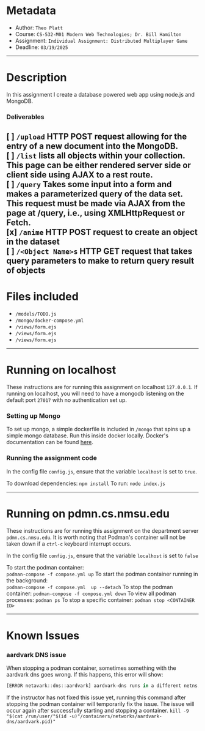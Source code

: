 # Metadata
 - Author:      `Theo Platt`
 - Course:      `CS-532-M01 Modern Web Technologies; Dr. Bill Hamilton`
 - Assignment:  `Individual Assignment: Distributed Multiplayer Game`
 - Deadline:    `03/19/2025`

---

# Description
In this assignment I create a database powered web app using node.js and MongoDB.

### Deliverables
[ ] `/upload`
    HTTP POST request allowing for the entry of a new document into the MongoDB. </br>
[ ] `/list`
    lists all objects within your collection. This page can be either rendered server side or client side using AJAX to a rest route.</br>
[ ] `/query`
    Takes some input into a form and makes a parameterized query of the data set. This request must be made via AJAX from the page at /query, i.e., using XMLHttpRequest or Fetch.</br>
[x] `/anime`
    HTTP POST request to create an object in the dataset</br>
[ ] `/<Object Name>s`
    HTTP GET request that takes query parameters to make to return query result of objects</br>
---

# Files included
 - `/models/TODO.js`
 - `/mongo/docker-compose.yml`
 - `/views/form.ejs`
 - `/views/form.ejs`
 - `/views/form.ejs`

---

# Running on localhost
These instructions are for running this assignment on localhost `127.0.0.1`. If running on localhost, you will need to have a mongodb listening on the default port `27017` with no authentication set up.

### Setting up Mongo
To set up mongo, a simple dockerfile is included in `/mongo` that spins up a simple mongo database. Run this inside docker locally. Docker's documentation can be found [here](https://docs.docker.com/).

### Running the assignment code
In the config file `config.js`, ensure that the variable `localhost` is set to `true`.

To download dependencies: 
    `npm install`
To run:
    `node index.js`

---

# Running on pdmn.cs.nmsu.edu
These instructions are for running this assignment on the department server `pdmn.cs.nmsu.edu`. It is worth noting that Podman's container will not be taken down if a `ctrl-c` keyboard interrupt occurs.

In the config file `config.js`, ensure that the variable `localhost` is set to `false`

To start the podman container:  
    `podman-compose -f compose.yml up`
To start the podman container running in the background:   
    `podman-compose -f compose.yml  up --detach`
To stop the podman container:
    `podman-compose -f compose.yml down`
To view all podman processes:
    `podman ps`
To stop a specific container:
    `podman stop <CONTAINER ID>`

---

# Known Issues
### aardvark DNS issue
When stopping a podman container, sometimes something with the aardvark dns goes wrong. If this happens, this error will show:
```js
[ERROR netavark::dns::aardvark] aardvark-dns runs in a different netns, dns will not work for this container. To resolve please stop all containers, kill the aardvark-dns process, remove the /run/user/<uid>/containers/networks/aardvark-dns directory and then start the containers again
```

If the instructor has not fixed this issue yet, running this command after stopping the podman container will temporarily fix the issue. The issue will occur again after successfully starting and stopping a container.
`kill -9 "$(cat /run/user/"$(id -u)"/containers/networks/aardvark-dns/aardvark.pid)"`
